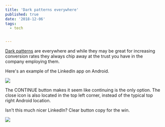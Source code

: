 ```yaml
---
title: 'Dark patterns everywhere'
published: true
date: '2018-12-06'
tags:
  - tech


---
```


[Dark patterns](http://darkpatterns.org/) are everywhere and while they may be great for increasing conversion rates they always chip away at the trust you have in the company employing them.

Here's an example of the LinkedIn app on Android.

![](/images/LI%20Dark%20Pattern.png)

The CONTINUE button makes it seem like continuing is the only option. The close icon is also located in the top left corner, instead of the typical top right Android location.

Isn't this much nicer LinkedIn? Clear button copy for the win.

![](/images/LI%20Nice.png)